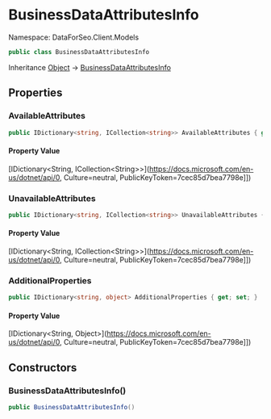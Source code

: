 # BusinessDataAttributesInfo

Namespace: DataForSeo.Client.Models

```csharp
public class BusinessDataAttributesInfo
```

Inheritance [Object](https://docs.microsoft.com/en-us/dotnet/api/Object) → [BusinessDataAttributesInfo](./BusinessDataAttributesInfo.md)

## Properties

### **AvailableAttributes**

```csharp
public IDictionary<string, ICollection<string>> AvailableAttributes { get; set; }
```

#### Property Value

[IDictionary&lt;String, ICollection&lt;String&gt;&gt;](https://docs.microsoft.com/en-us/dotnet/api/0, Culture=neutral, PublicKeyToken=7cec85d7bea7798e]])<br>

### **UnavailableAttributes**

```csharp
public IDictionary<string, ICollection<string>> UnavailableAttributes { get; set; }
```

#### Property Value

[IDictionary&lt;String, ICollection&lt;String&gt;&gt;](https://docs.microsoft.com/en-us/dotnet/api/0, Culture=neutral, PublicKeyToken=7cec85d7bea7798e]])<br>

### **AdditionalProperties**

```csharp
public IDictionary<string, object> AdditionalProperties { get; set; }
```

#### Property Value

[IDictionary&lt;String, Object&gt;](https://docs.microsoft.com/en-us/dotnet/api/0, Culture=neutral, PublicKeyToken=7cec85d7bea7798e]])<br>

## Constructors

### **BusinessDataAttributesInfo()**

```csharp
public BusinessDataAttributesInfo()
```
